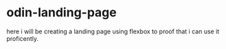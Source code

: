 # odin-landing-page
here i will be creating a landing page using flexbox to proof that i can use it proficently.